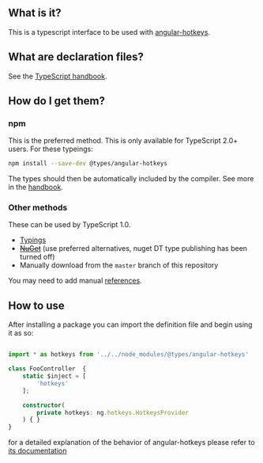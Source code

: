 ## What is it?

This is a typescript interface to be used with [angular-hotkeys](https://github.com/chieffancypants/angular-hotkeys/).

## What are declaration files?

See the [TypeScript handbook](http://www.typescriptlang.org/docs/handbook/declaration-files/introduction.html).


## How do I get them?

### npm

This is the preferred method. This is only available for TypeScript 2.0+ users. For these typeings:

```sh
npm install --save-dev @types/angular-hotkeys
```

The types should then be automatically included by the compiler.
See more in the [handbook](http://www.typescriptlang.org/docs/handbook/declaration-files/consumption.html).


### Other methods

These can be used by TypeScript 1.0.

* [Typings](https://github.com/typings/typings)
* ~~[NuGet](http://nuget.org/Tpackages?q=DefinitelyTyped)~~ (use preferred alternatives, nuget DT type publishing has been turned off)
* Manually download from the `master` branch of this repository

You may need to add manual [references](http://www.typescriptlang.org/docs/handbook/triple-slash-directives.html).

## How to use

After installing a package you can import the definition file and begin using it as so:

```ts

import * as hotkeys from '../../node_modules/@types/angular-hotkeys'

class FooController  {
    static $inject = [
        'hotkeys'
    ];

    constructor(
        private hotkeys: ng.hotkeys.HotkeysProvider
    ) { }
}

```

for a detailed explanation of the behavior of angular-hotkeys please refer to [its documentation](https://github.com/chieffancypants/angular-hotkeys/)

